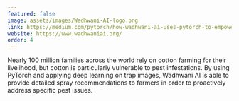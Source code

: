 ```yaml
---
featured: false
image: assets/images/Wadhwani-AI-logo.png
link: https://medium.com/pytorch/how-wadhwani-ai-uses-pytorch-to-empower-cotton-farmers-14397f4c9f2b?source=---------3-----------------------
website: https://www.wadhwaniai.org/
order: 4
---
```


Nearly 100 million families across the world rely on cotton farming for their livelihood, but cotton is particularly vulnerable to pest infestations. By using PyTorch and applying deep learning on trap images, Wadhwani AI is able to provide detailed spray recommendations to farmers in order to proactively address specific pest issues.
